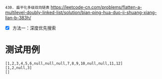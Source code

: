 
`430. 扁平化多级双向链表` https://leetcode-cn.com/problems/flatten-a-multilevel-doubly-linked-list/solution/bian-ping-hua-duo-ji-shuang-xiang-lian-b-383h/
- [x] 方法一：深度优先搜索

# 测试用例

```
[1,2,3,4,5,6,null,null,null,7,8,9,10,null,null,11,12]
[1,2,null,3]
[]
```
